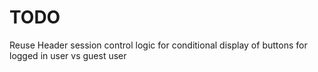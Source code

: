 # TODO

Reuse Header session control logic for conditional display of buttons for logged in user vs guest user
